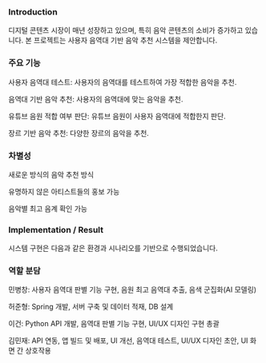 ### Introduction
디지털 콘텐츠 시장이 매년 성장하고 있으며, 특히 음악 콘텐츠의 소비가 증가하고 있습니다. 본 프로젝트는 사용자 음역대 기반 음악 추천 시스템을 제안합니다.

### 주요 기능
사용자 음역대 테스트: 사용자의 음역대를 테스트하여 가장 적합한 음악을 추천.

음역대 기반 음악 추천: 사용자의 음역대에 맞는 음악을 추천.

유튜브 음원 적합 여부 판단: 유튜브 음원이 사용자 음역대에 적합한지 판단.

장르 기반 음악 추천: 다양한 장르의 음악을 추천.

### 차별성
새로운 방식의 음악 추천 방식

유명하지 않은 아티스트들의 홍보 가능

음악별 최고 음계 확인 가능
### Implementation / Result
시스템 구현은 다음과 같은 환경과 시나리오를 기반으로 수행되었습니다.

### 역할 분담
민병창: 사용자 음역대 판별 기능 구현, 음원 최고 음역대 추출, 음색 군집화(AI 모델링)

허준형: Spring 개발, 서버 구축 및 데이터 적재, DB 설계

이건: Python API 개발, 음역대 판별 기능 구현, UI/UX 디자인 구현 총괄

김민재: API 연동, 앱 빌드 및 배포, UI 개선, 음역대 테스트, UI/UX 디자인 초안, UI 화면 간 상호작용
